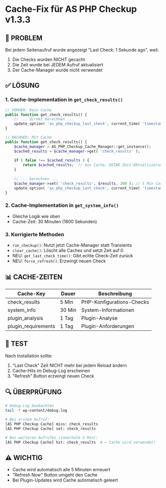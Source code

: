 # Cache-Fix für AS PHP Checkup v1.3.3

## 🐛 PROBLEM
Bei jedem Seitenaufruf wurde angezeigt "Last Check: 1 Sekunde ago", weil:
1. Die Checks wurden NICHT gecacht
2. Die Zeit wurde bei JEDEM Aufruf aktualisiert
3. Der Cache-Manager wurde nicht verwendet

## ✅ LÖSUNG

### 1. Cache-Implementation in `get_check_results()`
```php
// VORHER: Kein Cache
public function get_check_results() {
    // ... direkt berechnen ...
    update_option( 'as_php_checkup_last_check', current_time( 'timestamp' ) );
}

// NACHHER: Mit Cache
public function get_check_results() {
    $cache_manager = AS_PHP_Checkup_Cache_Manager::get_instance();
    $cached_results = $cache_manager->get( 'check_results' );
    
    if ( false !== $cached_results ) {
        return $cached_results;  // Aus Cache, KEINE Zeit-Aktualisierung!
    }
    
    // ... berechnen ...
    $cache_manager->set( 'check_results', $results, 300 ); // 5 Min Cache
    update_option( 'as_php_checkup_last_check', current_time( 'timestamp' ) );
}
```

### 2. Cache-Implementation in `get_system_info()`
- Gleiche Logik wie oben
- Cache-Zeit: 30 Minuten (1800 Sekunden)

### 3. Korrigierte Methoden
- `run_checkup()`: Nutzt jetzt Cache-Manager statt Transients
- `clear_cache()`: Löscht alle Caches und setzt Zeit auf 0
- NEU: `get_last_check_time()`: Gibt echte Check-Zeit zurück
- NEU: `force_refresh()`: Erzwingt neuen Check

## 📊 CACHE-ZEITEN

| Cache-Key | Dauer | Beschreibung |
|-----------|-------|--------------|
| check_results | 5 Min | PHP-Konfigurations-Checks |
| system_info | 30 Min | System-Informationen |
| plugin_analysis | 1 Tag | Plugin-Analyse |
| plugin_requirements | 1 Tag | Plugin-Anforderungen |

## 🧪 TEST

Nach Installation sollte:
1. "Last Check" Zeit NICHT mehr bei jedem Reload ändern
2. Cache-Hits im Debug-Log erscheinen
3. "Refresh" Button erzwingt neuen Check

## 🔍 ÜBERPRÜFUNG

```bash
# Debug-Log beobachten
tail -f wp-content/debug.log

# Bei erstem Aufruf:
[AS PHP Checkup Cache] miss: check_results
[AS PHP Checkup Cache] set: check_results

# Bei weiteren Aufrufen (innerhalb 5 Min):
[AS PHP Checkup Cache] hit: check_results  # ← Cache wird verwendet!
```

## ⚠️ WICHTIG

- Cache wird automatisch alle 5 Minuten erneuert
- "Refresh Now" Button umgeht den Cache
- Bei Plugin-Updates wird Cache automatisch geleert
